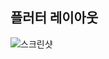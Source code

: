 ## 플러터 레이아웃

![스크린샷](https://github.com/C17AN/i-love-flutter/blob/master/mi_card_flutter-master/challenge%201.png?raw=true)
